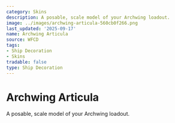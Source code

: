 ```yaml
---
category: Skins
description: A posable, scale model of your Archwing loadout.
image: ../images/archwing-articula-560cb0f266.png
last_updated: '2025-09-17'
name: Archwing Articula
source: WFCD
tags:
- Ship Decoration
- Skins
tradable: false
type: Ship Decoration
---
```


# Archwing Articula

A posable, scale model of your Archwing loadout.

